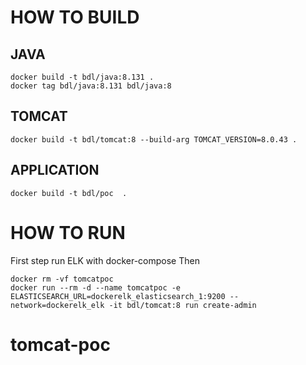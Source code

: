 # HOW TO BUILD

## JAVA

```
docker build -t bdl/java:8.131 .
docker tag bdl/java:8.131 bdl/java:8
```

## TOMCAT

```
docker build -t bdl/tomcat:8 --build-arg TOMCAT_VERSION=8.0.43 .
```

## APPLICATION

```
docker build -t bdl/poc  .
```

# HOW TO RUN

First step run ELK with docker-compose
Then

```
docker rm -vf tomcatpoc
docker run --rm -d --name tomcatpoc -e ELASTICSEARCH_URL=dockerelk_elasticsearch_1:9200 --network=dockerelk_elk -it bdl/tomcat:8 run create-admin
```
# tomcat-poc
